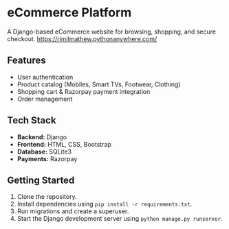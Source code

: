 # eCommerce Platform

A Django-based eCommerce website for browsing, shopping, and secure checkout.
https://rimilmathew.pythonanywhere.com/

## Features
- User authentication  
- Product catalog (Mobiles, Smart TVs, Footwear, Clothing)  
- Shopping cart & Razorpay payment integration  
- Order management  

## Tech Stack
- **Backend:** Django  
- **Frontend:** HTML, CSS, Bootstrap  
- **Database:** SQLite3  
- **Payments:** Razorpay

## Getting Started
1. Clone the repository.
2. Install dependencies using `pip install -r requirements.txt`.
3. Run migrations and create a superuser.
4. Start the Django development server using `python manage.py runserver`.
